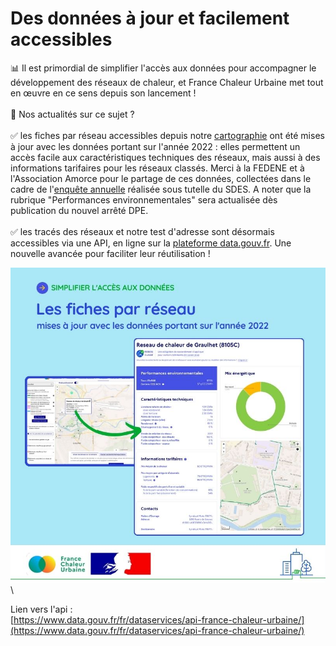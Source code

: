 # Des données à jour et facilement accessibles

📊 Il est primordial de simplifier l'accès aux données pour accompagner le développement des réseaux de chaleur, et France Chaleur Urbaine met tout en œuvre en ce sens depuis son lancement !\
\
📢 Nos actualités sur ce sujet ?\
\
✅ les fiches par réseau accessibles depuis notre [cartographie](https://france-chaleur-urbaine.beta.gouv.fr/carte) ont été mises à jour avec les données portant sur l'année 2022 : elles permettent un accès facile aux caractéristiques techniques des réseaux, mais aussi à des informations tarifaires pour les réseaux classés. Merci à la FEDENE et à l'Association Amorce pour le partage de ces données, collectées dans le cadre de l'[enquête annuelle](https://fedene.fr/lenquete-2023-sur-les-reseaux-de-chaleur-froid-en-france/) réalisée sous tutelle du SDES. A noter que la rubrique "Performances environnementales" sera actualisée dès publication du nouvel arrêté DPE.\
\
✅ les tracés des réseaux et notre test d'adresse sont désormais accessibles via une API, en ligne sur la [plateforme data.gouv.fr](https://www.data.gouv.fr/fr/dataservices/api-france-chaleur-urbaine/). Une nouvelle avancée pour faciliter leur réutilisation !

![](<.gitbook/assets/10 (3).jpg>)\


Lien vers l'api :\
[https://www.data.gouv.fr/fr/dataservices/api-france-chaleur-urbaine/](https://www.data.gouv.fr/fr/dataservices/api-france-chaleur-urbaine/)
